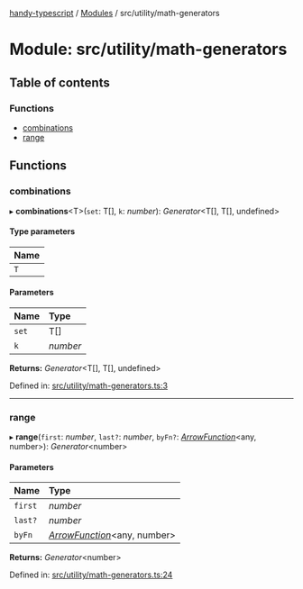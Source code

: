 [handy-typescript](../README.md) / [Modules](../modules.md) / src/utility/math-generators

# Module: src/utility/math-generators

## Table of contents

### Functions

- [combinations](src_utility_math_generators.md#combinations)
- [range](src_utility_math_generators.md#range)

## Functions

### combinations

▸ **combinations**<T\>(`set`: T[], `k`: *number*): *Generator*<T[], T[], undefined\>

#### Type parameters

| Name |
| :------ |
| `T` |

#### Parameters

| Name | Type |
| :------ | :------ |
| `set` | T[] |
| `k` | *number* |

**Returns:** *Generator*<T[], T[], undefined\>

Defined in: [src/utility/math-generators.ts:3](https://github.com/robbiemu/handy-typescript/blob/02d2b30/src/utility/math-generators.ts#L3)

___

### range

▸ **range**(`first`: *number*, `last?`: *number*, `byFn?`: [*ArrowFunction*](types_arrow_function.md#arrowfunction)<any, number\>): *Generator*<number\>

#### Parameters

| Name | Type |
| :------ | :------ |
| `first` | *number* |
| `last?` | *number* |
| `byFn` | [*ArrowFunction*](types_arrow_function.md#arrowfunction)<any, number\> |

**Returns:** *Generator*<number\>

Defined in: [src/utility/math-generators.ts:24](https://github.com/robbiemu/handy-typescript/blob/02d2b30/src/utility/math-generators.ts#L24)
